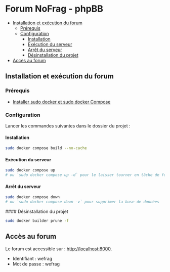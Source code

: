 # Forum NoFrag - phpBB

- [Installation et exécution du forum](#installation-et-exécution-du-forum)
  - [Prérequis](#prérequis)
  - [Configuration](#configuration)
    - [Installation](#installation)
    - [Exécution du serveur](#exécution-du-serveur)
    - [Arrêt du serveur](#arrêt-du-serveur)
    - [Désinstallation du projet](#désinstallation-du-projet)
- [Accès au forum](#accès-au-forum)


## Installation et exécution du forum

### Prérequis

- [Installer sudo docker et sudo docker Compose](https://docs.docker.com/engine/install/)

### Configuration

Lancer les commandes suivantes dans le dossier du projet :

#### Installation

```bash
sudo docker compose build --no-cache
```

#### Exécution du serveur

```bash
sudo docker compose up
# ou `sudo docker compose up -d` pour le laisser tourner en tâche de fond
```

#### Arrêt du serveur

```bash
sudo docker compose down
# ou `sudo docker compose down -v` pour supprimer la base de données
```

#### Désinstallation du projet

```bash
sudo docker builder prune -f
```

## Accès au forum

Le forum est accessible sur : [http://localhost:8000](http://localhost:8000).

- Identifiant : wefrag
- Mot de passe : wefrag
